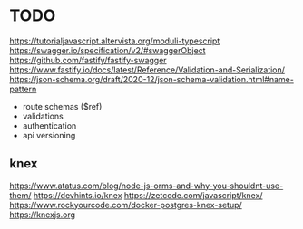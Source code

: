 # TODO

https://tutorialjavascript.altervista.org/moduli-typescript
https://swagger.io/specification/v2/#swaggerObject
https://github.com/fastify/fastify-swagger
https://www.fastify.io/docs/latest/Reference/Validation-and-Serialization/
https://json-schema.org/draft/2020-12/json-schema-validation.html#name-pattern

- route schemas ($ref)
- validations
- authentication
- api versioning

## knex

https://www.atatus.com/blog/node-js-orms-and-why-you-shouldnt-use-them/
https://devhints.io/knex
https://zetcode.com/javascript/knex/
https://www.rockyourcode.com/docker-postgres-knex-setup/
https://knexjs.org
